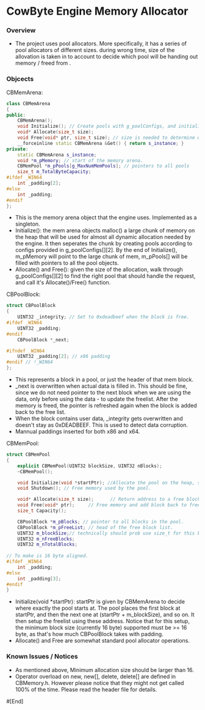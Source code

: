 # CowByte Engine Memory Allocator 

### Overview
 - The project uses pool allocators. More specifically, it has a series of pool allocators of different sizes. during wrong time, size of the allovation is taken in to account to decide which pool will be handing out memory / freed from .

### Objcects
CBMemArena:
```C++
class CBMemArena
{
public:
    CBMemArena();
    void Initialize(); // Create pools with g_poolConfigs, and initialize each pool.
    void* Allocate(size_t size);
    void Free(void* ptr, size_t size); // size is needed to determine which pool it was in.
    __forceinline static CBMemArena &Get() { return s_instance; }
private:
    static CBMemArena s_instance;
    void *m_pMemory; // start of the memory arena.
    CBMemPool *m_pPools[g_MaxNumMemPools]; // pointers to all pools
    size_t m_TotalByteCapacity;
#ifdef _WIN64
    int _padding[2];
#else
    int _padding;
#endif
};
```
 - This is the memory arena object that the engine uses. Implemented as a singleton.
 - Initialize(): the mem arena objects malloc() a large chunk of memory on the heap that will be used for almost all dynamic allocation needed by the engine. It then seperates the chunk by creating pools according to configs provided in g_poolConfigs[][2]. By the end of Initialize(), m_pMemory will point to the large chunk of mem, m_pPools[] will be filled with pointers to all the pool objects.
 - Allocate() and Free(): given the size of the allocation, walk through g_poolConfigs[][2] to find the right pool that should handle the request, and call it's Allocate()/Free() function.

CBPoolBlock:
```C++
struct CBPoolBlock
{
    UINT32 _integrity; // Set to 0xdeadbeef when the block is free. 
#ifdef _WIN64
    UINT32 _padding;
#endif
    CBPoolBlock *_next;

#ifndef _WIN64
    UINT32 _padding[2]; // x86 padding
#endif // !_WIN64
};
```
- This represents a block in a pool, or just the header of that mem block.
- _next is overwritten when actual data is filled in. This should be fine, since we do not need pointer to the next block when we are using the data, only before using the data - to update the freelist. After the memory is freed, the pointer is refreshed again when the block is added back to the free list.
- When the block contains user data, _integrity gets overwritten and doesn't stay as 0xDEADBEEF. This is used to detect data corruption.
- Mannual paddings inserted for both x86 and x64.

CBMemPool:
```C++
struct CBMemPool
{
    explicit CBMemPool(UINT32 blockSize, UINT32 nBlocks);
    ~CBMemPool();

    void Initialize(void *startPtr); //Allocate the pool on the heap, setup free list.
    void Shutdown(); // Free memory used by the pool.

    void* Allocate(size_t size);      // Return address to a free block.
    void Free(void* ptr);     // Free memory and add block back to free list.
    size_t Capacity();

    CBPoolBlock *m_pBlocks; // pointer to all blocks in the pool.
    CBPoolBlock *m_pFreeList; // head of the free block list.
    UINT32 m_blockSize;// technically should prob use size_t for this but unlikely the size will be that large.
    UINT32 m_nFreeBlocks;
    UINT32 m_nTotalBlocks;
    
// To make is 16 byte aligned.
#ifdef _WIN64
    int _padding;
#else
    int _padding[3];
#endif
}
```
 - Initialize(void *startPtr): startPtr is given by CBMemArena to decide where exactly the pool starts at. The pool places the first block at startPtr, and then the next one at (startPtr + m_blockSize), and so on. It then setup the freelist using these address. Notice that for this setup, the minimum block size (currently 16 byte) supported must be >= 16 byte, as that's how much CBPoolBlock takes with padding.
 - Allocate() and Free are somewhat standard pool allocator operations. 


### Known Issues / Notices
 - As mentioned above, Minimum allocation size should be larger than 16.
 - Operator overload on new, new[], delete, delete[] are defined in CBMemory.h. However please notice that they might not get called 100% of the time. Please read the header file for details.

 #[End]



